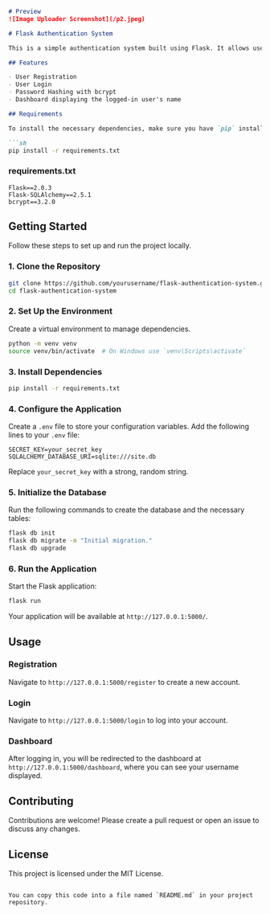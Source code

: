 

```markdown
# Preview
![Image Uploader Screenshot](/p2.jpeg)

# Flask Authentication System

This is a simple authentication system built using Flask. It allows users to register, log in, and view a personalized dashboard displaying their username.

## Features

- User Registration
- User Login
- Password Hashing with bcrypt
- Dashboard displaying the logged-in user's name

## Requirements

To install the necessary dependencies, make sure you have `pip` installed and run the following command:

```sh
pip install -r requirements.txt
```

### requirements.txt

```
Flask==2.0.3
Flask-SQLAlchemy==2.5.1
bcrypt==3.2.0
```

## Getting Started

Follow these steps to set up and run the project locally.

### 1. Clone the Repository

```sh
git clone https://github.com/yourusername/flask-authentication-system.git
cd flask-authentication-system
```

### 2. Set Up the Environment

Create a virtual environment to manage dependencies.

```sh
python -m venv venv
source venv/bin/activate  # On Windows use `venv\Scripts\activate`
```

### 3. Install Dependencies

```sh
pip install -r requirements.txt
```

### 4. Configure the Application

Create a `.env` file to store your configuration variables. Add the following lines to your `.env` file:

```
SECRET_KEY=your_secret_key
SQLALCHEMY_DATABASE_URI=sqlite:///site.db
```

Replace `your_secret_key` with a strong, random string.

### 5. Initialize the Database

Run the following commands to create the database and the necessary tables:

```sh
flask db init
flask db migrate -m "Initial migration."
flask db upgrade
```

### 6. Run the Application

Start the Flask application:

```sh
flask run
```

Your application will be available at `http://127.0.0.1:5000/`.

## Usage

### Registration

Navigate to `http://127.0.0.1:5000/register` to create a new account.

### Login

Navigate to `http://127.0.0.1:5000/login` to log into your account.

### Dashboard

After logging in, you will be redirected to the dashboard at `http://127.0.0.1:5000/dashboard`, where you can see your username displayed.

## Contributing

Contributions are welcome! Please create a pull request or open an issue to discuss any changes.

## License

This project is licensed under the MIT License.
```

You can copy this code into a file named `README.md` in your project repository.